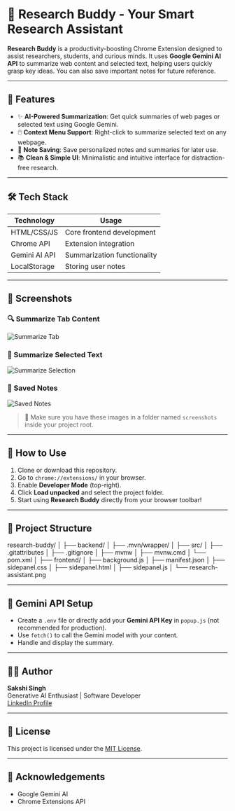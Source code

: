 # 🧠 Research Buddy - Your Smart Research Assistant

**Research Buddy** is a productivity-boosting Chrome Extension designed to assist researchers, students, and curious minds. It uses **Google Gemini AI API** to summarize web content and selected text, helping users quickly grasp key ideas. You can also save important notes for future reference.

---

## 🚀 Features

- ✨ **AI-Powered Summarization**: Get quick summaries of web pages or selected text using Google Gemini.
- 🖱️ **Context Menu Support**: Right-click to summarize selected text on any webpage.
- 💾 **Note Saving**: Save personalized notes and summaries for later use.
- 📚 **Clean & Simple UI**: Minimalistic and intuitive interface for distraction-free research.

---

## 🛠️ Tech Stack

| Technology      | Usage                       |
|-----------------|-----------------------------|
| HTML/CSS/JS     | Core frontend development   |
| Chrome API      | Extension integration       |
| Gemini AI API   | Summarization functionality |
| LocalStorage    | Storing user notes          |

---

## 📸 Screenshots

### 🔍 Summarize Tab Content
![Summarize Tab](./screenshots/summarize-tab.png)

### 📄 Summarize Selected Text
![Summarize Selection](./screenshots/summarize-selection.png)

### 📝 Saved Notes
![Saved Notes](./screenshots/saved-notes.png)

> 📝 Make sure you have these images in a folder named `screenshots` inside your project root.

---

## 🧪 How to Use

1. Clone or download this repository.
2. Go to `chrome://extensions/` in your browser.
3. Enable **Developer Mode** (top-right).
4. Click **Load unpacked** and select the project folder.
5. Start using **Research Buddy** directly from your browser toolbar!

---

## 📁 Project Structure

research-buddy/
│
├── backend/
│   ├── .mvn/wrapper/
│   ├── src/
│   ├── .gitattributes
│   ├── .gitignore
│   ├── mvnw
│   ├── mvnw.cmd
│   └── pom.xml
│
├── frontend/
│   ├── background.js
│   ├── manifest.json
│   ├── sidepanel.css
│   ├── sidepanel.html
│   ├── sidepanel.js
│   └── research-assistant.png



---

## 🔐 Gemini API Setup

- Create a `.env` file or directly add your **Gemini API Key** in `popup.js` (not recommended for production).
- Use `fetch()` to call the Gemini model with your content.
- Handle and display the summary.

---

## 👩‍💻 Author

**Sakshi Singh**  
Generative AI Enthusiast | Software Developer  
[LinkedIn Profile](https://www.linkedin.com/in/sakshi-amit-singh/)

---

## 📄 License

This project is licensed under the [MIT License](LICENSE).

---

## 🙌 Acknowledgements

- Google Gemini AI
- Chrome Extensions API
